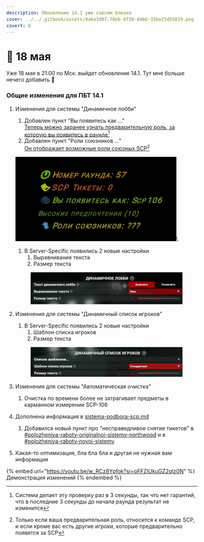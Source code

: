 ```yaml
---
description: Обновление 14.1 уже совсем близко
cover: ../../.gitbook/assets/4a6a3d07-78eb-4f50-8466-33be23d55829.png
coverY: 0
---
```


# 🌿 18 мая

Уже 18 мая в 21:00 по Мск. выйдет обновление 14.1. Тут мне больше нечего добавить 🥴

### Общие изменения для ПБТ 14.1

1.  Изменения для системы "Динамичное лобби"

    1. Добавлен пункт "Вы появитесь как ..."\
       [Теперь можно заранее узнать предварительную роль, за которую вы появитесь в раунде](#user-content-fn-1)[^1]
    2. Добавлен пункт "Роли  союзников ..."\
       [Он отображает возможные роли союзных SCP](#user-content-fn-2)[^2]

    ![](../../.gitbook/assets/NVIDIA_Overlay_XA3wPvMqfg.png)\


    1. В Server-Specific появились 2 новые настройки
       1. Выравнивание текста
       2. Размер текста

    <div align="center"><figure><img src="../../.gitbook/assets/image (3).png" alt=""><figcaption></figcaption></figure></div>
2.  Изменения для системы "Динамичный список игроков"

    1. В Server-Specific появились 2 новые настройки
       1. Шаблон списка игроков
       2. Размер текста

    <figure><img src="../../.gitbook/assets/image (4).png" alt=""><figcaption></figcaption></figure>
3. Изменения для системы "Автоматическая очистка"
   1. Очистка по времени более не затрагивает предметы в карманном измерении SCP-106
4. Дополнена информация в [sistema-podbora-scp.md](../../newbies/obshii-spisok/sistema-podbora-scp.md "mention")
   1. Добавился новый пункт про "несправедливое снятие тикетов" в [#polozheniya-raboty-originalnoi-sistemy-northwood](../../newbies/obshii-spisok/sistema-podbora-scp.md#polozheniya-raboty-originalnoi-sistemy-northwood "mention") и в [#polozheniya-raboty-novoi-sistemy](../../newbies/obshii-spisok/sistema-podbora-scp.md#polozheniya-raboty-novoi-sistemy "mention")
5. Какая-то оптимизация, бла бла бла и другая не нужная вам информация

{% embed url="https://youtu.be/w_RCz8Ypfok?si=oFFZIUkuGZ2qlz0N" %}
Демонстрация изменений
{% endembed %}

[^1]: Система делает эту проверку раз в 3 секунды, так что нет гарантий, что в последние 3 секунды до начала раунда результат не изменится

[^2]: Только если ваша предварительная роль, относится к команде SCP, и если кроме вас есть другие игроки, которые предварительно появятся за SCP
